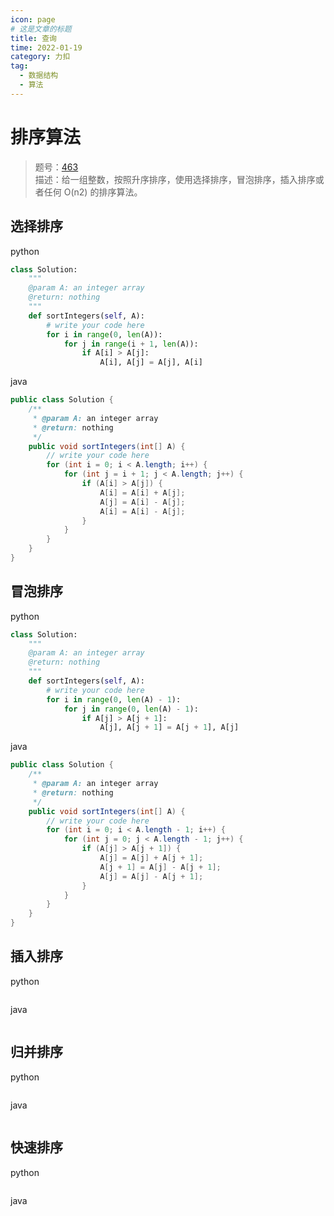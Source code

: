 ```yaml
---
icon: page
# 这是文章的标题
title: 查询
time: 2022-01-19
category: 力扣
tag:
  - 数据结构
  - 算法
---
```


# 排序算法

> 题号：[463](https://www.lintcode.com/problem/463/)\
> 描述：给一组整数，按照升序排序，使用选择排序，冒泡排序，插入排序或者任何 O(n2) 的排序算法。

## 选择排序

python

```python
class Solution:
    """
    @param A: an integer array
    @return: nothing
    """
    def sortIntegers(self, A):
        # write your code here
        for i in range(0, len(A)):
            for j in range(i + 1, len(A)):
                if A[i] > A[j]:
                    A[i], A[j] = A[j], A[i]
```

java

```java
public class Solution {
    /**
     * @param A: an integer array
     * @return: nothing
     */
    public void sortIntegers(int[] A) {
        // write your code here
        for (int i = 0; i < A.length; i++) {
            for (int j = i + 1; j < A.length; j++) {
                if (A[i] > A[j]) {
                    A[i] = A[i] + A[j];
                    A[j] = A[i] - A[j];
                    A[i] = A[i] - A[j];
                }
            }
        }
    }
}
```

## 冒泡排序

python

```python
class Solution:
    """
    @param A: an integer array
    @return: nothing
    """
    def sortIntegers(self, A):
        # write your code here
        for i in range(0, len(A) - 1):
            for j in range(0, len(A) - 1):
                if A[j] > A[j + 1]:
                    A[j], A[j + 1] = A[j + 1], A[j]
```

java

```java
public class Solution {
    /**
     * @param A: an integer array
     * @return: nothing
     */
    public void sortIntegers(int[] A) {
        // write your code here
        for (int i = 0; i < A.length - 1; i++) {
            for (int j = 0; j < A.length - 1; j++) {
                if (A[j] > A[j + 1]) {
                    A[j] = A[j] + A[j + 1];
                    A[j + 1] = A[j] - A[j + 1];
                    A[j] = A[j] - A[j + 1];
                }
            }
        }
    }
}
```

## 插入排序

python

```java

```

java

```java

```

## 归并排序

python

```java

```

java

```java

```

## 快速排序

python

```java

```

java

```java

```